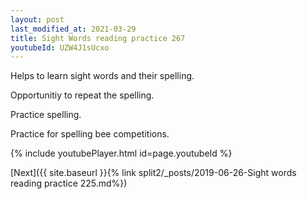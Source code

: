 ```yaml
---
layout: post
last_modified_at: 2021-03-29
title: Sight Words reading practice 267
youtubeId: UZW4J1sUcxo
---
```

 
 
Helps to learn sight words and their spelling.

Opportunitiy to repeat the spelling. 

Practice spelling. 
 
Practice for spelling bee competitions. 
 
{% include youtubePlayer.html id=page.youtubeId %}
 
 

[Next]({{ site.baseurl }}{% link  split2/_posts/2019-06-26-Sight words reading practice 225.md%})
 
